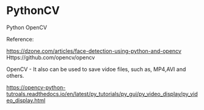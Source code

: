 # PythonCV
Python OpenCV

Reference:

https://dzone.com/articles/face-detection-using-python-and-opencv
Https://github.com/opencv/opencv

OpenCV - It also can be used to save vidoe files, such as, MP4,AVI and others.

https://opencv-python-tutroals.readthedocs.io/en/latest/py_tutorials/py_gui/py_video_display/py_video_display.html
